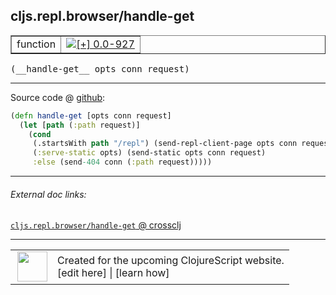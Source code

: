 ## cljs.repl.browser/handle-get



 <table border="1">
<tr>
<td>function</td>
<td><a href="https://github.com/cljsinfo/cljs-api-docs/tree/0.0-927"><img valign="middle" alt="[+] 0.0-927" title="Added in 0.0-927" src="https://img.shields.io/badge/+-0.0--927-lightgrey.svg"></a> </td>
</tr>
</table>


 <samp>
(__handle-get__ opts conn request)<br>
</samp>

---







Source code @ [github](https://github.com/clojure/clojurescript/blob/r1449/src/clj/cljs/repl/browser.clj#L199-L204):

```clj
(defn handle-get [opts conn request]
  (let [path (:path request)]
    (cond
     (.startsWith path "/repl") (send-repl-client-page opts conn request)
     (:serve-static opts) (send-static opts conn request)
     :else (send-404 conn (:path request)))))
```

<!--
Repo - tag - source tree - lines:

 <pre>
clojurescript @ r1449
└── src
    └── clj
        └── cljs
            └── repl
                └── <ins>[browser.clj:199-204](https://github.com/clojure/clojurescript/blob/r1449/src/clj/cljs/repl/browser.clj#L199-L204)</ins>
</pre>

-->

---



###### External doc links:

[`cljs.repl.browser/handle-get` @ crossclj](http://crossclj.info/fun/cljs.repl.browser/handle-get.html)<br>

---

 <table>
<tr><td>
<img valign="middle" align="right" width="48px" src="http://i.imgur.com/Hi20huC.png">
</td><td>
Created for the upcoming ClojureScript website.<br>
[edit here] | [learn how]
</td></tr></table>

[edit here]:https://github.com/cljsinfo/cljs-api-docs/blob/master/cljsdoc/cljs.repl.browser_handle-get.cljsdoc
[learn how]:https://github.com/cljsinfo/cljs-api-docs/wiki/cljsdoc-files

<!--

This information was too distracting to show to readers, but I'll leave it
commented here since it is helpful to:

- pretty-print the data used to generate this document
- and show how to retrieve that data



The API data for this symbol:

```clj
{:ns "cljs.repl.browser",
 :name "handle-get",
 :type "function",
 :signature ["[opts conn request]"],
 :source {:code "(defn handle-get [opts conn request]\n  (let [path (:path request)]\n    (cond\n     (.startsWith path \"/repl\") (send-repl-client-page opts conn request)\n     (:serve-static opts) (send-static opts conn request)\n     :else (send-404 conn (:path request)))))",
          :title "Source code",
          :repo "clojurescript",
          :tag "r1449",
          :filename "src/clj/cljs/repl/browser.clj",
          :lines [199 204]},
 :full-name "cljs.repl.browser/handle-get",
 :full-name-encode "cljs.repl.browser_handle-get",
 :history [["+" "0.0-927"]]}

```

Retrieve the API data for this symbol:

```clj
;; from Clojure REPL
(require '[clojure.edn :as edn])
(-> (slurp "https://raw.githubusercontent.com/cljsinfo/cljs-api-docs/catalog/cljs-api.edn")
    (edn/read-string)
    (get-in [:symbols "cljs.repl.browser/handle-get"]))
```

-->
